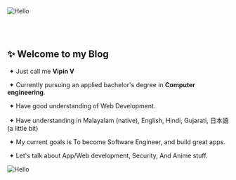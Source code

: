 
 
<Image src="/herobanner.png" alt="Hello" width={500} height={500} />



<br><br>

<div>
 <div>
  
  <p align="right">

<h2> ✨ Welcome to my Blog</h2>

   &nbsp;&#10022; Just call me **Vipin V**

   &nbsp;&#10022; Currently pursuing an applied bachelor's degree in **Computer engineering**.

   &nbsp;&#10022; Have good understanding of Web Development.

   &nbsp;&#10022; Have understanding in Malayalam (native), English, Hindi, Gujarati, 日本語 (a little bit)

   &nbsp;&#10022; My current goals is To become Software Engineer, and build great apps.
   
   &nbsp;&#10022; Let's talk about App/Web development, Security, And Anime stuff.
   
  </p>
 </div>
 <Image src="/haruhiro.png" alt="Hello" width={500} height={500} align="left" />
 &nbsp;&nbsp;&nbsp;&nbsp;&nbsp;&nbsp;&nbsp;&nbsp;
</div>
&nbsp;&nbsp;&nbsp;&nbsp;&nbsp;&nbsp;&nbsp;&nbsp;
<br><br><br>
<br><br><br><br>
